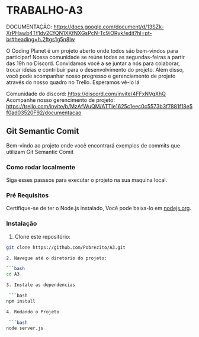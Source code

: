 # TRABALHO-A3

DOCUMENTAÇÃO: https://docs.google.com/document/d/13SZk-XrPHawb4Tf1dv2CfQN1XKfNXGsPcN-Tc9iORyk/edit?hl=pt-br#heading=h.2ftgs1g5n8lw

O Coding Planet é um projeto aberto onde todos são bem-vindos para participar! Nossa comunidade se reúne todas as segundas-feiras a partir das 19h no Discord. Convidamos você a se juntar a nós para colaborar, trocar ideias e contribuir para o desenvolvimento do projeto. Além disso, você pode acompanhar nosso progresso e gerenciamento de projeto através do nosso quadro no Trello. Esperamos vê-lo lá

Comunidade do discord: https://discord.com/invite/4FFxNVgXhQ
Acompanhe nosso gerencimento de projeto: https://trello.com/invite/b/MzAfWuQM/ATTIe1625c1eec0c5573b3f7881f18e5f0ad03520F92/documentacao



## Git Semantic Comit

Bem-vindo ao projeto onde você encontrará exemplos de commits que utilizam Git Semantic Comit

### Como rodar localmente

Siga esses passsos para executar o projeto na sua maquina local.

### Pré Requisitos

Certifique-se de ter o Node.js instalado, Você pode baixa-lo em [nodejs.org](https://nodejs.org/en/download).

### Instalação 

 1. Clone este repositório:

  ```bash
git clone https://github.com/Pobrezito/A3.git

 2. Navegue até o diretorio do projeto:

  ```bash
 cd A3

 3. Instale as dependencias

   ```bash
npm install

 4. Rodando o Projeto

   ```bash
node server.js
